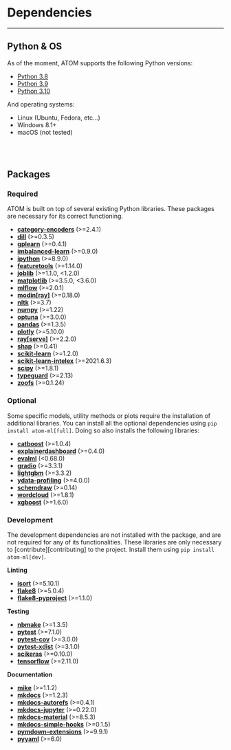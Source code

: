 # Dependencies
--------------

## Python & OS

As of the moment, ATOM supports the following Python versions:

* [Python 3.8](https://www.python.org/downloads/release/python-380/)
* [Python 3.9](https://www.python.org/downloads/release/python-390/)
* [Python 3.10](https://www.python.org/downloads/release/python-3100/)

And operating systems:

 * Linux (Ubuntu, Fedora, etc...)
 * Windows 8.1+
 * macOS (not tested)

<br><br>


## Packages

### Required

ATOM is built on top of several existing Python libraries. These
packages are necessary for its correct functioning.

* **[category-encoders](https://contrib.scikit-learn.org/categorical-encoding/index.html)** (>=2.4.1)
* **[dill](https://pypi.org/project/dill/)** (>=0.3.5)
* **[gplearn](https://gplearn.readthedocs.io/en/stable/index.html)** (>=0.4.1)
* **[imbalanced-learn](https://imbalanced-learn.readthedocs.io/en/stable/api.html)** (>=0.9.0)
* **[ipython](https://ipython.org/)** (>=8.9.0)
* **[featuretools](https://www.featuretools.com/)** (>=1.14.0)
* **[joblib](https://joblib.readthedocs.io/en/latest/)** (>=1.1.0, <1.2.0)
* **[matplotlib](https://matplotlib.org/)** (>=3.5.0, <3.6.0)
* **[mlflow](https://mlflow.org/)** (>=2.0.1)
* **[modin[ray]](https://modin.readthedocs.io/en/stable/)** (>=0.18.0)
* **[nltk](https://www.nltk.org/)** (>=3.7)
* **[numpy](https://numpy.org/)** (>=1.22)
* **[optuna](https://optuna.org/)** (>=3.0.0)
* **[pandas](https://pandas.pydata.org/)** (>=1.3.5)
* **[plotly](https://plotly.com/python/)** (>=5.10.0)
* **[ray[serve]](https://docs.ray.io/en/latest/)** (>=2.2.0)
* **[shap](https://github.com/slundberg/shap/)** (>=0.41)
* **[scikit-learn](https://scikit-learn.org/stable/)** (>=1.2.0)
* **[scikit-learn-intelex](https://github.com/intel/scikit-learn-intelex)** (>=2021.6.3)
* **[scipy](https://www.scipy.org/)** (>=1.8.1)
* **[typeguard](https://typeguard.readthedocs.io/en/latest/)** (>=2.13)
* **[zoofs](https://jaswinder9051998.github.io/zoofs/)** (>=0.1.24)


### Optional

Some specific models, utility methods or plots require the installation of
additional libraries. You can install all the optional dependencies using
`pip install atom-ml[full]`. Doing so also installs the following libraries:

* **[catboost](https://catboost.ai/docs/concepts/about.html)** (>=1.0.4)
* **[explainerdashboard](https://explainerdashboard.readthedocs.io/en/latest/)** (>=0.4.0)
* **[evalml](https://evalml.alteryx.com/en/stable/)** (<0.68.0)
* **[gradio](https://github.com/gradio-app/gradio)** (>=3.3.1)
* **[lightgbm](https://lightgbm.readthedocs.io/en/latest/)** (>=3.3.2)
* **[ydata-profiling](https://github.com/ydataai/ydata-profiling)** (>=4.0.0)
* **[schemdraw](https://schemdraw.readthedocs.io/en/latest/index.html)** (>=0.14)
* **[wordcloud](http://amueller.github.io/word_cloud/)** (>=1.8.1)
* **[xgboost](https://xgboost.readthedocs.io/en/latest/)** (>=1.6.0)


### Development

The development dependencies are not installed with the package, and are
not required for any of its functionalities. These libraries are only
necessary to [contribute][contributing] to the project. Install them
using `pip install atom-ml[dev]`.

**Linting**

* **[isort](https://pycqa.github.io/isort/)** (>=5.10.1)
* **[flake8](https://github.com/pycqa/flake8)** (>=5.0.4)
* **[flake8-pyproject](https://github.com/john-hen/Flake8-pyproject)** (>=1.1.0)

**Testing**

* **[nbmake](https://github.com/treebeardtech/nbmake)** (>=1.3.5)
* **[pytest](https://docs.pytest.org/en/latest/)** (>=7.1.0)
* **[pytest-cov](https://pytest-cov.readthedocs.io/en/latest/)** (>=3.0.0)
* **[pytest-xdist](https://github.com/pytest-dev/pytest-xdist)** (>=3.1.0)
* **[scikeras](https://github.com/adriangb/scikeras)** (>=0.10.0)
* **[tensorflow](https://pypi.org/project/tensorflow/#history)** (>=2.11.0)

**Documentation**

* **[mike](https://github.com/jimporter/mike)** (>=1.1.2)
* **[mkdocs](https://www.mkdocs.org/)** (>=1.2.3)
* **[mkdocs-autorefs](https://mkdocstrings.github.io/autorefs/)** (>=0.4.1)
* **[mkdocs-jupyter](https://github.com/danielfrg/mkdocs-jupyter)** (>=0.22.0)
* **[mkdocs-material](https://squidfunk.github.io/mkdocs-material/)** (>=8.5.3)
* **[mkdocs-simple-hooks](https://github.com/aklajnert/mkdocs-simple-hooks)** (>=0.1.5)
* **[pymdown-extensions](https://github.com/facelessuser/pymdown-extensions)** (>=9.9.1)
* **[pyyaml](https://pyyaml.org/)** (>=6.0)
